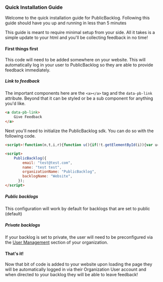 ### Quick Installation Guide

Welcome to the quick installation guide for PublicBacklog. Following this guide should have you up and running in less than 5 minutes

This guide is meant to require minimal setup from your side. All it takes is a simple update to your html and you'll be collecting feedback in no time!

#### First things first

This code will need to be added somewhere on your website. This will automatically log in your user to PublicBacklog so they are able to provide feedback immediately.

##### Link to feedback
The important components here are the `<a></a>` tag and the `data-pb-link` attribute. Beyond that it can be styled or be a sub component for anything you'd like.

```html
<a data-pb-link>
    Give Feedback
</a>
```

Next you'll need to initialize the PublicBacklog sdk. You can do so with the following code. 

```html
<script>!function(n,t,i,r){function u(){if(!t.getElementById(i)){var u=t.getElementsByTagName(r)[0],n=t.createElement(r);n.type="text/javascript";n.async=!0;n.src="https://api.publicbacklog.com/files/sdk.js";u.parentNode.insertBefore(n,u)}}if("function"!=typeof n.PublicBacklog){var f=function(){f.q.push(arguments)};f.q=[];n.PublicBacklog=f;"complete"===t.readyState?u():n.attachEvent?n.attachEvent("onload",u):n.addEventListener("load",u,!1)}}(window,document,"publicbacklog-sdk","script")</script>

<script>
    PublicBacklog({
        email: "test@test.com",
        name: "test test",
        organizationName: "PublicBacklog",
        backlogName: "Website",
      });
</script>
```

##### Public backlogs

This configuration will work by default for backlogs that are set to public (default)

##### Private backlogs

If your backlog is set to private, the user will need to be preconfigured via the [User Management](/organization-users/?id=publicbacklog-organization-users) section of your organization.

#### That's it!

Now that bit of code is added to your website upon loading the page they will be automatically logged in via their Organization User account and when directed to your backlog they will be able to leave feedback!